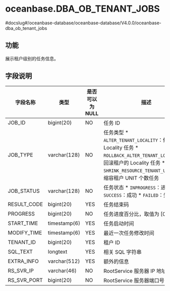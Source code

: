 oceanbase.DBA_OB_TENANT_JOBS 
=================================================
#docslug#/oceanbase-database/oceanbase-database/V4.0.0/oceanbase-dba_ob_tenant_jobs


功能 
--------------------

展示租户级别的任务信息。

字段说明 
----------------------



|    字段名称     |      类型      | 是否可以为 NULL |                                                                                                                                                 描述                                                                                                                                                  |
|-------------|--------------|------------|-----------------------------------------------------------------------------------------------------------------------------------------------------------------------------------------------------------------------------------------------------------------------------------------------------|
| JOB_ID      | bigint(20)   | NO         | 任务 ID                                                                                                                                                                                                                                                                                               |
| JOB_TYPE    | varchar(128) | NO         | 任务类型 * `ALTER_TENANT_LOCALITY`：修改租户的 Locality 任务   * `ROLLBACK_ALTER_TENANT_LOCALITY`：回滚租户的 Locality 任务   * `SHRINK_RESOURCE_TENANT_UNIT_NUM`：缩容租户 UNIT 个数任务    |
| JOB_STATUS  | varchar(128) | NO         | 任务状态 * `INPROGRESS`：进行中   * `SUCCESS`：成功   * `FAILED`：失败                                                                                                        |
| RESULT_CODE | bigint(20)   | YES        | 任务结束码                                                                                                                                                                                                                                                                                               |
| PROGRESS    | bigint(20)   | NO         | 任务进度百分比，取值为 \[0, 100\]                                                                                                                                                                                                                                                                              |
| START_TIME  | timestamp(6) | YES        | 任务启动时间                                                                                                                                                                                                                                                                                              |
| MODIFY_TIME | timestamp(6) | YES        | 最近一次任务修改时间                                                                                                                                                                                                                                                                                          |
| TENANT_ID   | bigint(20)   | YES        | 租户 ID                                                                                                                                                                                                                                                                                               |
| SQL_TEXT    | longtext     | YES        | 相关 SQL 字符串                                                                                                                                                                                                                                                                                          |
| EXTRA_INFO  | varchar(512) | YES        | 额外的信息                                                                                                                                                                                                                                                                                               |
| RS_SVR_IP   | varchar(46)  | NO         | RootService 服务器 IP 地址                                                                                                                                                                                                                                                                               |
| RS_SVR_PORT | bigint(20)   | NO         | RootService 服务器端口号                                                                                                                                                                                                                                                                                  |


